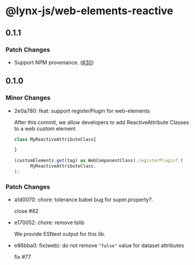 # @lynx-js/web-elements-reactive

## 0.1.1

### Patch Changes

- Support NPM provenance. ([#30](https://github.com/lynx-family/lynx-stack/pull/30))

## 0.1.0

### Minor Changes

- 2e0a780: feat: support registerPlugin for web-elements

  After this commit, we allow developers to add ReactiveAttribute Classes to a web custom element

  ```javascript
  class MyReactiveAttributeClass{

  }

  (customElements.get(tag) as WebComponentClass).registerPlugin?.(
        MyReactiveAttributeClass,
  );
  ```

### Patch Changes

- a1d0070: chore: tolerance babel bug for super.property?.

  close #82

- e170052: chore: remove tslib

  We provide ESNext output for this lib.

- e86bba0: fix(web): do not remove `"false"` value for dataset attributes

  fix #77
